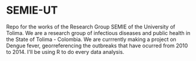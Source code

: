 # SEMIE-UT
Repo for the works of the Research Group SEMIE of the University of Tolima.
We are a research group of infectious diseases and public health in the State of Tolima - Colombia. We are currrently making a project on Dengue fever, georreferencing the outbreaks that have ocurred from 2010 to 2014. I'll be using R to do every data analysis.
